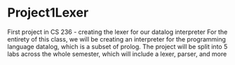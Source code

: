 # Project1Lexer
First project in CS 236 - creating the lexer for our datalog interpreter
For the entirety of this class, we will be creating an interpreter for the programming language datalog, which is a subset of prolog. The project will be split into 5 labs across the whole semester, which will include a lexer, parser, and more
